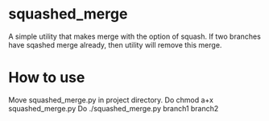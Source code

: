 # squashed_merge
A simple utility that makes merge with the option of squash. If two branches have sqashed merge already, then utility will remove this merge.
# How to use
Move squashed_merge.py in project directory.
Do chmod a+x squashed_merge.py
Do ./squashed_merge.py branch1 branch2

